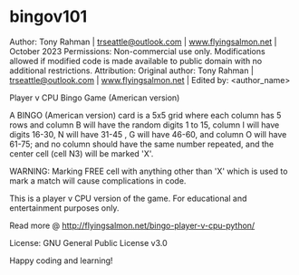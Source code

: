 # bingov101

Author: Tony Rahman | trseattle@outlook.com | www.flyingsalmon.net | October 2023
Permissions: Non-commercial use only. Modifications allowed if modified code is made available to public domain with no additional restrictions.
Attribution: Original author: Tony Rahman | trseattle@outlook.com | www.flyingsalmon.net | Edited by: <author_name><date>

Player v CPU Bingo Game (American version)

A BINGO (American version) card is a 5x5 grid where each column has 5 rows and column B will have the random digits 1 to 15,
column I will have digits 16-30, N will have 31-45 , G will have 46-60, and column O will have 61-75;
and no column should have the same number repeated, and the center cell (cell N3) will be marked 'X'.

WARNING: Marking FREE cell with anything other than 'X' which is used to mark a match will cause complications in code.

This is a player v CPU version of the game. For educational and entertainment purposes only.

Read more @ http://flyingsalmon.net/bingo-player-v-cpu-python/

License: GNU General Public License v3.0 

Happy coding and learning!
